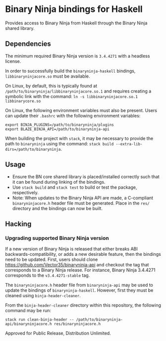 # Binary Ninja bindings for Haskell

Provides access to Binary Ninja from Haskell through the Binary Ninja shared library.

## Dependencies

The minimum required Binary Ninja version is `3.4.4271` with a headless license.

In order to successfully build the `binaryninja-haskell` bindings, `libbinaryninjacore.so` must be available.

On Linux, by default, this is typically found at `/path/to/binaryninja/libbinaryninjacore.so.1` and requires creating a symbolic link with the command: `ln -s libbinaryninjacore.so.1 libbinarycore.so`

On Linux, the following environment variables must also be present. Users can update their `.bashrc` with the following environment variables:

```
export BINJA_PLUGINS=/path/to/binaryninja/plugins
export BLAZE_BINJA_API=/path/to/binaryninja-api
```

When building the project with `stack`, it may be necessary to provide the path to `binaryninja` using the command: `stack build --extra-lib-dirs=/path/to/binaryninja`.

## Usage
* Ensure the BN core shared library is placed/installed correctly such that it can be found during linking of the bindings.
* Use `stack build` and `stack test` to build or test the package, respectively.
* Note: When updates to the Binary Ninja API are made, a C-compliant `binaryninjacore.h` header file must be generated. Place in the `res/` directory and the bindings can now be built.

## Hacking

### Upgrading supported Binary Ninja version
If a new version of Binary Ninja is released that either breaks ABI backwards-compatibility, or adds a new desirable feature, then the bindings need to be updated.
First, users should clone https://github.com/Vector35/binaryninja-api and checkout the tag that corresponds to a Binary Ninja release.
For instance, Binary Ninja 3.4.4271 corresponds to the `v3.4.4271-stable` tag.

The `binaryninjacore.h` header file from `binaryninja-api` may be used to update the bindings of `binaryninja-haskell`. However, first they must be cleaned using `binja-header-cleaner`.

From the `binja-header-cleaner` directory within this repository, the following command may be run:

```
stack run clean-binja-header -- /path/to/binaryninja-api/binaryninjacore.h res/binaryninjacore.h
```


Approved for Public Release, Distribution Unlimited.
